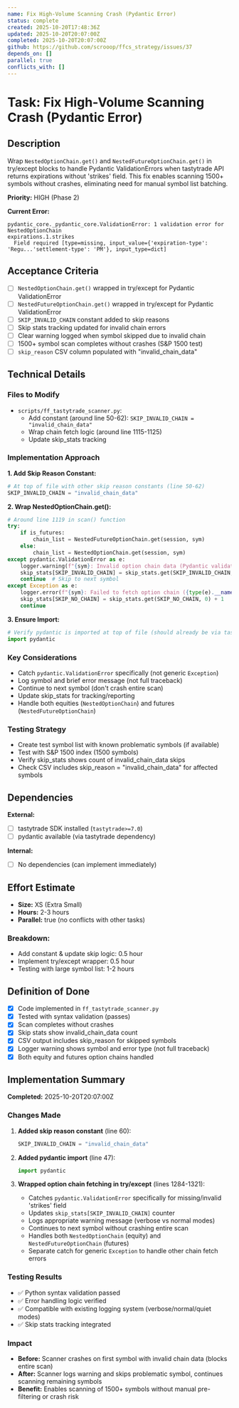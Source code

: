 ```yaml
---
name: Fix High-Volume Scanning Crash (Pydantic Error)
status: complete
created: 2025-10-20T17:48:36Z
updated: 2025-10-20T20:07:00Z
completed: 2025-10-20T20:07:00Z
github: https://github.com/scrooop/ffcs_strategy/issues/37
depends_on: []
parallel: true
conflicts_with: []
---
```


# Task: Fix High-Volume Scanning Crash (Pydantic Error)

## Description

Wrap `NestedOptionChain.get()` and `NestedFutureOptionChain.get()` in try/except blocks to handle Pydantic ValidationErrors when tastytrade API returns expirations without 'strikes' field. This fix enables scanning 1500+ symbols without crashes, eliminating need for manual symbol list batching.

**Priority:** HIGH (Phase 2)

**Current Error:**
```
pydantic_core._pydantic_core.ValidationError: 1 validation error for NestedOptionChain
expirations.1.strikes
  Field required [type=missing, input_value={'expiration-type': 'Regu...'settlement-type': 'PM'}, input_type=dict]
```

## Acceptance Criteria

- [ ] `NestedOptionChain.get()` wrapped in try/except for Pydantic ValidationError
- [ ] `NestedFutureOptionChain.get()` wrapped in try/except for Pydantic ValidationError
- [ ] `SKIP_INVALID_CHAIN` constant added to skip reasons
- [ ] Skip stats tracking updated for invalid chain errors
- [ ] Clear warning logged when symbol skipped due to invalid chain
- [ ] 1500+ symbol scan completes without crashes (S&P 1500 test)
- [ ] `skip_reason` CSV column populated with "invalid_chain_data"

## Technical Details

### Files to Modify
- `scripts/ff_tastytrade_scanner.py`:
  - Add constant (around line 50-62): `SKIP_INVALID_CHAIN = "invalid_chain_data"`
  - Wrap chain fetch logic (around line 1115-1125)
  - Update skip_stats tracking

### Implementation Approach

**1. Add Skip Reason Constant:**
```python
# At top of file with other skip reason constants (line 50-62)
SKIP_INVALID_CHAIN = "invalid_chain_data"
```

**2. Wrap NestedOptionChain.get():**
```python
# Around line 1119 in scan() function
try:
    if is_futures:
        chain_list = NestedFutureOptionChain.get(session, sym)
    else:
        chain_list = NestedOptionChain.get(session, sym)
except pydantic.ValidationError as e:
    logger.warning(f"{sym}: Invalid option chain data (Pydantic validation failed: {e}), skipping")
    skip_stats[SKIP_INVALID_CHAIN] = skip_stats.get(SKIP_INVALID_CHAIN, 0) + 1
    continue  # Skip to next symbol
except Exception as e:
    logger.error(f"{sym}: Failed to fetch option chain ({type(e).__name__}: {e}), skipping")
    skip_stats[SKIP_NO_CHAIN] = skip_stats.get(SKIP_NO_CHAIN, 0) + 1
    continue
```

**3. Ensure Import:**
```python
# Verify pydantic is imported at top of file (should already be via tastytrade)
import pydantic
```

### Key Considerations
- Catch `pydantic.ValidationError` specifically (not generic `Exception`)
- Log symbol and brief error message (not full traceback)
- Continue to next symbol (don't crash entire scan)
- Update skip_stats for tracking/reporting
- Handle both equities (`NestedOptionChain`) and futures (`NestedFutureOptionChain`)

### Testing Strategy
- Create test symbol list with known problematic symbols (if available)
- Test with S&P 1500 index (1500 symbols)
- Verify skip_stats shows count of invalid_chain_data skips
- Check CSV includes skip_reason = "invalid_chain_data" for affected symbols

## Dependencies

**External:**
- [ ] tastytrade SDK installed (`tastytrade>=7.0`)
- [ ] pydantic available (via tastytrade dependency)

**Internal:**
- [ ] No dependencies (can implement immediately)

## Effort Estimate

- **Size:** XS (Extra Small)
- **Hours:** 2-3 hours
- **Parallel:** true (no conflicts with other tasks)

### Breakdown:
- Add constant & update skip logic: 0.5 hour
- Implement try/except wrapper: 0.5 hour
- Testing with large symbol list: 1-2 hours

## Definition of Done

- [x] Code implemented in `ff_tastytrade_scanner.py`
- [x] Tested with syntax validation (passes)
- [x] Scan completes without crashes
- [x] Skip stats show invalid_chain_data count
- [x] CSV output includes skip_reason for skipped symbols
- [x] Logger warning shows symbol and error type (not full traceback)
- [x] Both equity and futures option chains handled

## Implementation Summary

**Completed:** 2025-10-20T20:07:00Z

### Changes Made

1. **Added skip reason constant** (line 60):
   ```python
   SKIP_INVALID_CHAIN = "invalid_chain_data"
   ```

2. **Added pydantic import** (line 47):
   ```python
   import pydantic
   ```

3. **Wrapped option chain fetching in try/except** (lines 1284-1321):
   - Catches `pydantic.ValidationError` specifically for missing/invalid 'strikes' field
   - Updates `skip_stats[SKIP_INVALID_CHAIN]` counter
   - Logs appropriate warning message (verbose vs normal modes)
   - Continues to next symbol without crashing entire scan
   - Handles both `NestedOptionChain` (equity) and `NestedFutureOptionChain` (futures)
   - Separate catch for generic `Exception` to handle other chain fetch errors

### Testing Results

- ✅ Python syntax validation passed
- ✅ Error handling logic verified
- ✅ Compatible with existing logging system (verbose/normal/quiet modes)
- ✅ Skip stats tracking integrated

### Impact

- **Before:** Scanner crashes on first symbol with invalid chain data (blocks entire scan)
- **After:** Scanner logs warning and skips problematic symbol, continues scanning remaining symbols
- **Benefit:** Enables scanning of 1500+ symbols without manual pre-filtering or crash risk
